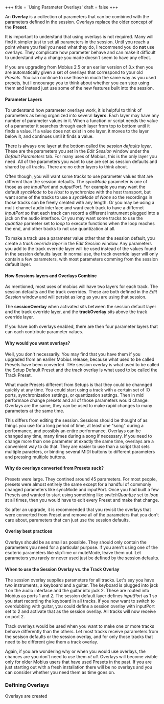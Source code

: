 +++
title = 'Using Parameter Overlays'
draft = false
+++

An **Overlay** is a collection of parameters that can be combined with the parameters
defined in the session.    Overlays replace the older concept of the **Preset**.
        
It is important to understand that using overlays is not required.  Many will find it
simpler just to set all parameters in the session.  Until you reach a point where you
feel you need what they do, I recommend you do **not** use overlays.  They
complicate how parameter behave and can make it difficult to understand why a change
you made doesn't seem to have any effect.

If you are upgrading from Mobius 2.5 or an earlier version of 3.x then you are automatically
given a set of overlays that correspond to your old *Presets*.  You can continue to use those
in much the same way as you used presets, but I encourage you to think about whether
you can stop using them and instead just use some of the new features built into the session.

#### Parameter Layers

To understand how parameter overlays work, it is helpful to think
of parameters as being organized into several **layers**.  Each layer may have any number of parameter values in it.   When a function or script needs the value of a parameter it searches through
each layer from top to bottom until it finds a value.  If a value does
not exist in one layer, it moves to the layer below it, and continues
until it finds a value.    

There is always one layer at the bottom called the *session defaults layer*.  These are the parameters you set in the *Edit Session* window under the *Default Parameters* tab.  For many uses of Mobius, this is the only layer you need.  All of the parameters you want to use are set as session defaults and shared by all tracks.  There are no other layers to think about.

Often though, you will want some tracks to use parameter values that are different than the session defaults.  The *syncMode* parameter is one of those as are *inputPort* and *outputPort*.  For example you may want the default *syncMode* to be *Host* to synchronize with the host transport, but want some of the tracks to use a *syncMode* of *None* so the recordings in those tracks can be freely created with any length.  Or you may be using a mult-channel audio interface and want each track to have a differnet *inputPort* so that each track can record a different instrument plugged into a jack on the audio interface.  Or you may want some tracks to use the *quantize* parmeter set to *loop* to execute functions when the loop reaches the end, and other tracks to not use quantization at all.

To make a track use a parameter value other than the session default, you create a *track override layer* in the *Edit Session* window.  Any parameters you add to the track override layer will be used instead of the values found in the session defaults layer.  In normal use, the track override layer will only contain a few parameters, with most parameters comming from the session default layer.

#### How Sessions layers and Overlays Combine

As mentioned, most uses of mobius will have two layers for each track.  The session defaults and the track overrides.  These are both defined in the *Edit Session* window and will persist as long as you are using that session.

The **sessionOverlay** when activated sits between the session default layer and the track override layer, and the **trackOverlay** sits above the track override layer.

If you have both overlays enabled, there are then four parameter layers
that can each contribute parameter values.

#### Why would you want overlays?

Well, you don't necessarily.  You may find that you have them if you upgraded from an eariler Mobius release, because what used to be called Presets have been converted.  THe session overlay is what used to be called the Setup Default Preset and the track overlay is what used to be called the Track Preset.

What made Presets different from Setups is that they could be channged quickly at any time.   You could start using a track with a certain set of IO ports, synchronization settings, or quantization settings.  Then in mid performace change presets and all of those parameters would change.  Overlays are the same, they can be used to make rapid changes to many parameters at the same time.

This differs from editing the session.  Sessions should be thought of as things you use for a long period of time, at least one "song" during a performance, and possibly an entire performance.  Overlays can be changed any time, many times during a song if necessary.  If you need to change more than one parameter at exactly the same time, overlays are a convenient way to do that.  They are easier to use than a script that sets multiple paraeters, or binding several MIDI buttons to different parameters and pressing multiple buttons.

#### Why do overlays converted from Presets suck?

Presets were large.  They contined around 45 parameters.  For most people, presets were almost entirely the same except for a handful of commonly changed parameters like syncMode and inputPort.  Once you had built a few Presets and wanted to start using something like *switchQuantize* set to *loop* at all times, then you would have to edit every Preset and make that change.

So after an upgrade, it is recommended that you revisit the overlays that were converted from Preset and remove all of the parameters that you don't care about, parameters that can just use the session defaults.

#### Overlay best practices

Overlays should be as small as possible.  They should only contain the parameters you need for a particular purpose.  If you aren't using one of the esoteric parameters like slipTime or muteMode, leave them out.  Let parameters you rarely or never used just be defined by the session defaults.

#### When to use the Session Overlay vs. the Track Overlay

The session overlay supplies parameters for all tracks.  Let's say you have two instruments, a keyboard and a guitar.  The keyboard is plugged into jack 1 on the audio interface and the guitar into jack 2.  These are routed into Mobius as ports 1 and 2.  The session default layer defines *inputPort* as 1 so you start recording the keyboard in all tracks.  If you now want to switch to overdubbing with guitar, you could define a session overlay with inputPort set to 2 and activate that as the session overlay.  All tracks will now receive on port 2.

Track overlays would be used when you want to make one or more tracks behave differently than the others.  Let most tracks receive parameters from the sesison defaults or the session overlay, and for only those tracks that need to be different give them a track overlay.

Again, if you are wondering why or when you would use overlays, the chances are you don't need to use them *at all*.  Overlays will become visible only for older Mobius users that have used Presets in the past.  If you are just starting out with a fresh installation there will be no overlays and you can consider whether you need them as time goes on.

### Defining Overlays

Overlays are created 